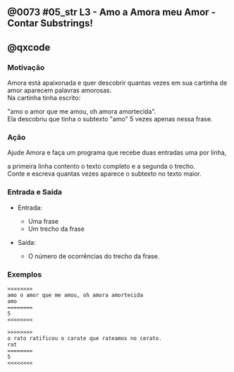 ## @0073 #05_str L3 - Amo a Amora meu Amor - Contar Substrings!
## @qxcode

### Motivação

Amora está apaixonada e quer descobrir quantas vezes em sua cartinha de amor aparecem palavras amorosas.  
Na cartinha tinha escrito:

"amo o amor que me amou, oh amora amortecida".  
Ela descobriu que tinha o subtexto "amo" 5 vezes apenas nessa frase.  
  
### Ação

Ajude Amora e faça um programa que recebe duas entradas uma por linha,  

a primeira linha contento o texto completo e a segunda o trecho.  
Conte e escreva quantas vezes aparece o subtexto no texto maior.

###   Entrada e Saída

- Entrada:

  *   Uma frase
  *   Um trecho da frase  
    

- Saída:

  *   O número de ocorrências do trecho da frase.  
      

### Exemplos
```
>>>>>>>>
amo o amor que me amou, oh amora amortecida
amo
========
5
<<<<<<<<

>>>>>>>>
o rato ratificou o carate que rateamos no cerato.
rat
========
5
<<<<<<<<
```

<!---
>>>>>>>> 01
amo o amor que me amou, oh amora amortecida
amo
========
5
<<<<<<<<

>>>>>>>> 02
lua de cristal que me faz sonhar menos
me
========
2
<<<<<<<<

>>>>>>>> 03
marquei um x no seu umbigo de zumbak
um
========
3
<<<<<<<<

>>>>>>>> 04
super golpe de kungfu
kungfu
========
1
<<<<<<<<

>>>>>>>> 05
o rato ratificou o carate que rateamos no cerato.
rat
========
5
<<<<<<<<
--->